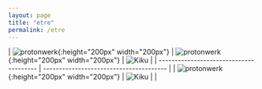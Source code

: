 ```yaml
---
layout: page
title: "etre"
permalink: /etre
---
```



| ![protonwerk](https://github.com/kbys88/kbys88.github.io/assets/142012962/e4834db3-b2be-4e9c-b1f0-8458be217a95){:height="200px" width="200px"}       | ![protonwerk](https://github.com/kbys88/kbys88.github.io/assets/142012962/e4834db3-b2be-4e9c-b1f0-8458be217a95){:height="200px" width="200px"}       | ![Kiku](docs/snapshot/sub.jpeg) |
| --------------------------------------- | --------------------------------------- |
| ![protonwerk](https://github.com/kbys88/kbys88.github.io/assets/142012962/e4834db3-b2be-4e9c-b1f0-8458be217a95){:height="200px" width="200px"}       | ![Kiku](docs/snapshot/sub.jpeg) |                                         |

